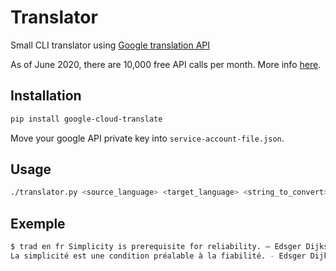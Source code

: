 # Translator
Small CLI translator using [Google translation API](https://cloud.google.com/translate/docs/basic/setup-basic)

As of June 2020, there are 10,000 free API calls per month. More info [here](https://cloud.google.com/translate/pricing).

## Installation
```sh
pip install google-cloud-translate
```
Move your google API private key into `service-account-file.json`.

## Usage
```sh
./translator.py <source_language> <target_language> <string_to_convert>
```

## Exemple
```sh
$ trad en fr Simplicity is prerequisite for reliability. — Edsger Dijkstra
La simplicité est une condition préalable à la fiabilité. - Edsger Dijkstra
```
